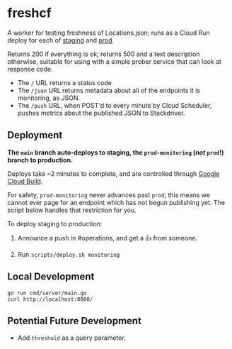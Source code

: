 # freshcf

A worker for testing freshness of Locations.json; runs as a Cloud Run
deploy for each of
[staging](https://console.cloud.google.com/run/detail/us-west1/freshcf-staging)
and
[prod](https://console.cloud.google.com/run/detail/us-west1/freshcf-prod).

Returns 200 if everything is ok; returns 500 and a text description
otherwise, suitable for using with a simple prober service that can
look at response code.

 - The `/` URL returns a status code
 - The `/json` URL returns metadata about all of the endpoints it is monitoring, as JSON.
 - The `/push` URL, when POST'd to every minute by Cloud Scheduler,
   pushes metrics about the published JSON to Stackdriver.

## Deployment

**The `main` branch auto-deploys to staging, the `prod-monitoring`
(*not* `prod`!) branch to production.**

Deploys take ~2 minutes to complete, and are controlled through
[Google Cloud
Build](https://console.cloud.google.com/cloud-build/triggers).

For safety, `prod-monitoring` never advances past `prod`; this means
we cannot ever page for an endpoint which has not begun publishing
yet.  The script below handles that restriction for you.

To deploy staging to production:

1. Announce a push in #operations, and get a :thumbsup: from someone.

2. Run `scripts/deploy.sh monitoring`


## Local Development

``` shell
go run cmd/server/main.go
curl http://localhost:8080/
```

## Potential Future Development

* Add `threshold` as a query parameter.
